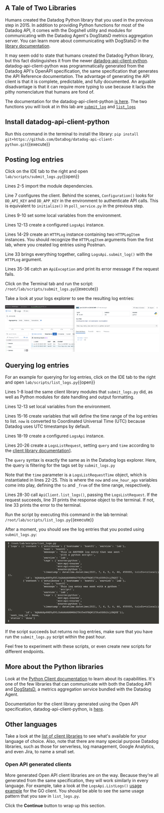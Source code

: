 ## A Tale of Two Libraries
Humans created the Datadog Python library that you used in the previous step in 2015. In addition to providing Python functions for most of the Datadog API, it comes with the Dogshell utility and modules for communicating with the Datadog Agent's DogStatsD metrics aggregation server. You can learn more about communicating with DogStatsD in the [library documentation](https://github.com/DataDog/datadogpy#dogstatsd).

It may seem odd to state that humans created the Datadog Python library, but this fact distinguishes it from the newer [datadog-api-client-python](https://github.com/DataDog/datadog-api-client-python).  datadog-api-client-python was programmatically generated from the Datadog API's OpenAPI specification, the same specification that generates the API Reference documentation. The advantage of generating the API client is that it is complete, predictable, and fully documented. An arguable disadvantage is that it can require more typing to use because it lacks the pithy nomenclature that humans are fond of. 

The documentation for the datadog-api-client-python [is here](https://datadog-api-client.readthedocs.io/en/latest/). The two functions you will look at in this lab are [`submit_log`](https://datadog-api-client.readthedocs.io/en/latest/v1/LogsApi/#submit_log) and [`list_logs`](https://datadog-api-client.readthedocs.io/en/latest/v1/LogsApi/#list_logs)

## Install datadog-api-client-python

Run this command in the terminal to install the library: `pip install git+https://github.com/DataDog/datadog-api-client-python.git`{{execute}}

## Posting log entries
Click on the IDE tab to the right and open `lab/scripts/submit_logs.py`{{open}} 

Lines 2-5 import the module dependencies.

Line 7 configures the client. Behind the scenes, `Configuration()` looks for `DD_API_KEY` and `DD_APP_KEY` in the environment to authenticate API calls. This is equivalent to `initialize()` in `poll_service.py` in the previous step.

Lines 9-10 set some local variables from the environment.

Lines 12-13 create a configured `LogsApi` instance.

Lines 14-29 create an `HTTPLog` instance containing two `HTTPLogItem` instances. You should recognize the `HTTPLogItem` arguments from the first lab, where you created log entries using Postman.

Line 33 brings everything together, calling `LogsApi.submit_log()` with the `HTTPLog` argument.

Lines 35-36 catch an `ApiException` and print its error message if the request fails.

Click on the Terminal tab and run the script: `/root/lab/scripts/submit_logs.py`{{execute}}

Take a look at your logs explorer to see the resulting log entries:

![Log  from Python script](./assets/log_entry_from_python.png)

## Querying log entries
For an example for querying for log entries, click on the IDE tab to the right and open `lab/scripts/list_logs.py`{{open}} 

Lines 1-8 load the same client library modules that `submit_logs.py` did, as well as Python modules for date handling and output formatting.

Lines 12-13 set local variables from the environment.

Lines 15-16 create variables that will define the time range of the log entries to list. `now` is converted to Coordinated Universal Time (UTC) because Datadog uses UTC timestamps by default.

Lines 18-19 create a configured `LogsApi` instance.

Lines 20-26 create a `LogsListRequest`, setting `query` and `time` according to the [client library documentation](https://datadog-api-client.readthedocs.io/en/latest/v1/LogsListRequest/)]. 

The `query` syntax is exactly the same as in the Datadog logs explorer. Here, the query is filtering for the tags set by `submit_logs.py`

Note that the `time` parameter is a `LogsListRequestTime` object, which is instantiated in lines 22-25. This is where the `now` and `one_hour_ago` variables come into play, defining the `to` and `_from` of the time range, respectively. 

Lines 28-30 call `ApiClient.list_logs()`, passing the `LogsListRequest`. If the request succeeds, line 31 prints the response object to the terminal. If not, line 33 prints the error to the terminal.

Run the script by executing this command in the lab terminal: `/root/lab/scripts/list_logs.py`{{execute}}

After a moment, you should see the log entries that you posted using `submit_logs.py`:

![Results of list_logs.py](./assets/list_logs_results.png)

If the script succeeds but returns no log entries, make sure that you have run the `submit_logs.py` script within the past hour.

Feel free to experiment with these scripts, or even create new scripts for different endpoints. 

## More about the Python libraries
Look at the [Python Client documentation](https://datadogpy.readthedocs.io/en/latest/) to learn about its capabilities. It's one of the few libraries that can communicate with both the Datadog API and [DogStatsD](https://docs.datadoghq.com/developers/dogstatsd), a metrics aggregation service bundled with the Datadog Agent. 

Documentation for the client library generated using the Open API specification, datadog-api-client-python, is [here](https://datadog-api-client.readthedocs.io/en/latest/v1).

## Other languages
Take a look at the [list of client libraries](https://docs.datadoghq.com/developers/libraries/) to see what's available for your language of choice. Also, note that there are many special purpose Datadog libraries, such as those for serverless, log management, Google Analytics, and even Jira, to name a small set. 

### Open API generated clients
More generated Open API client libraries are on the way. Because they're all generated from the same specification, they will work similarly in every language.  For example, take a look at the `LogsApi.ListLogs()` [usage example](https://github.com/DataDog/datadog-api-client-go/blob/master/api/v1/datadog/docs/LogsApi.md#example) for the GO client. You should be able to see the same usage pattern that you saw in `list_logs.py`.

Click the **Continue** button to wrap up this section.
